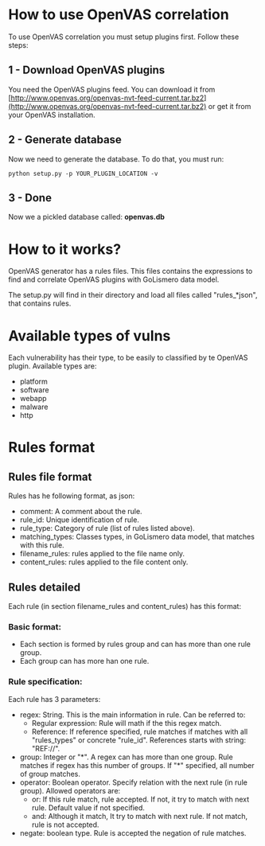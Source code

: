 # How to use OpenVAS correlation

To use OpenVAS correlation you must setup plugins first. Follow these steps:

## 1 - Download OpenVAS plugins

You need the OpenVAS plugins feed. You can download it from [http://www.openvas.org/openvas-nvt-feed-current.tar.bz2](http://www.openvas.org/openvas-nvt-feed-current.tar.bz2) or get it from your OpenVAS installation.

## 2 - Generate database

Now we need to generate the database. To do that, you must run:

```python setup.py -p YOUR_PLUGIN_LOCATION -v```

## 3 - Done

Now we a pickled database called: **openvas.db**

# How to it works?

OpenVAS generator has a rules files. This files contains the expressions to find and correlate OpenVAS plugins with GoLismero data model.

The setup.py will find in their directory and load all files called "rules_*json", that contains rules.

# Available types of vulns

Each vulnerability has their type, to be easily to classified by te OpenVAS plugin. Available types are:

 * platform
 * software
 * webapp
 * malware
 * http

# Rules format

## Rules file format

Rules has he following format, as json:

 * comment: A comment about the rule.
 * rule_id: Unique identification of rule.
 * rule_type: Category of rule (list of rules listed above).
 * matching_types: Classes types, in GoLismero data model, that matches with this rule.
 * filename_rules: rules applied to the file name only.
 * content_rules: rules applied to the file content only.

## Rules detailed

Each rule (in section filename_rules and content_rules) has this format:

### Basic format:

 * Each section is formed by rules group and can has more than one rule group.
 * Each group can has more han one rule.

### Rule specification:

Each rule has 3 parameters: 

 * regex: String. This is the main information in rule. Can be referred to:
   * Regular expression: Rule will math if the this regex match.
   * Reference: If reference specified, rule matches if matches with all "rules_types" or concrete "rule_id". References starts with string: "REF://".
 * group: Integer or "\*". A regex can has more than one group. Rule matches if regex has this number of groups. If "\*" specified, all number of group matches.
 * operator: Boolean operator. Specify relation with the next rule (in rule group). Allowed operators are:
   * or: If this rule match, rule accepted. If not, it try to match with next rule. Default value if not specified.
   * and: Although it match, It try to match with next rule. If not match, rule is not accepted.
 * negate: boolean type. Rule is accepted the negation of rule matches.


